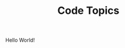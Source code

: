 <!DOCTYPE html>
<html lang="en">

<head>
  <meta charset="UTF-8">
  <meta name="viewport" content="width=device-width, initial-scale=1.0">
  <meta http-equiv="X-UA-Compatible" content="ie=edge">
  <link rel="stylesheet" type="text/css" href="assign06.css">
  
  <title>Code Topic Fluency</title>
</head>
  <body>
    <header>
      <h1>Code Topics</h1>
    </header>
    <ul>
    <p>Hello World!</p>
    </ul>  
  </body>
</html>
